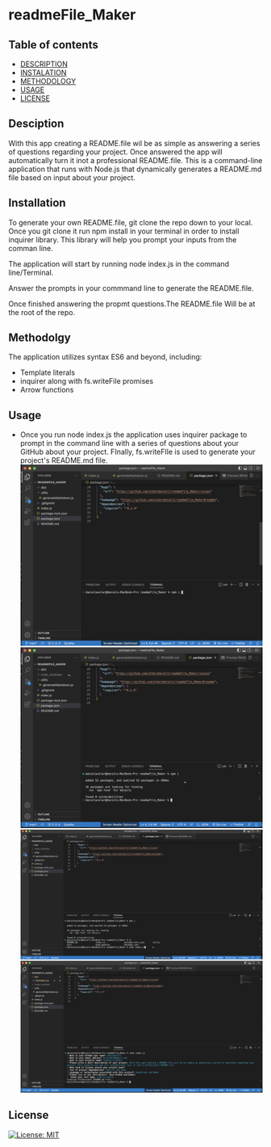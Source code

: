 # readmeFile_Maker
## Table of contents
  * [DESCRIPTION](#description)
  * [INSTALATION](#installation)
  * [METHODOLOGY](#methodology)
  * [USAGE](#usage)
  * [LICENSE](#contact-me)

## Desciption
With this app creating a README.file wil be as simple as answering a series of questions regarding your project. Once answered the app will automatically turn it inot a professional README.file.
This is a command-line application that runs with Node.js that dynamically generates a README.md file based on input about your project.

## Installation 
To generate your own README.file, git clone the repo down to your local. 
Once you git clone it run npm install in your terminal in order to install inquirer library. This library will help you prompt your inputs from the comman line.

The application will start by running node index.js in the command line/Terminal.

Answer the prompts in your commmand line to generate the README.file.

Once finished answering the propmt questions.The README.file Will be at the root of the repo.

## Methodolgy 
 The application utilizes syntax ES6 and beyond, including:
 - Template literals
 - inquirer along with fs.writeFile promises
 - Arrow functions

## Usage
- Once you run node index.js the application uses inquirer package to prompt in the command line with a series of questions about your GitHub about your project.
FInally, fs.writeFIle is used to generate your project's README.md file.
![](./utilis/images/Screenshot%202023-05-12%20at%207.20.50%20PM.png)
![](./utilis/images/Screenshot%202023-05-12%20at%207.21.52%20PM.png)
![](./utilis/images/Screenshot%202023-05-12%20at%207.29.02%20PM.png)
![](./utilis/images/Screenshot%202023-05-12%20at%207.34.54%20PM.png)

## License

[![License: MIT](https://img.shields.io/badge/License-MIT-yellow.svg)](https://opensource.org/licenses/MIT)
